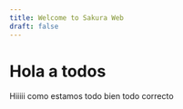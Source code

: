 ```yaml
---
title: Welcome to Sakura Web
draft: false
---
```

# Hola a todos 
Hiiiii
como estamos todo bien todo correcto
